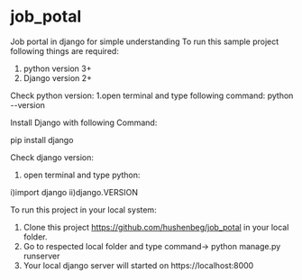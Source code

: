 # job_potal
Job portal in django for simple understanding
To run this sample project following things are required:
1. python version 3+
2. Django version 2+

Check python version:
1.open terminal and type following command:
python --version


Install Django with following Command:

pip install django

Check django version:
1. open terminal and type python:

i)import django
ii)django.VERSION

To run this project in your local system:
1. Clone this project https://github.com/hushenbeg/job_potal in your local folder.
2. Go to respected local folder and type command-> python manage.py runserver
3. Your local django server will started on https://localhost:8000





